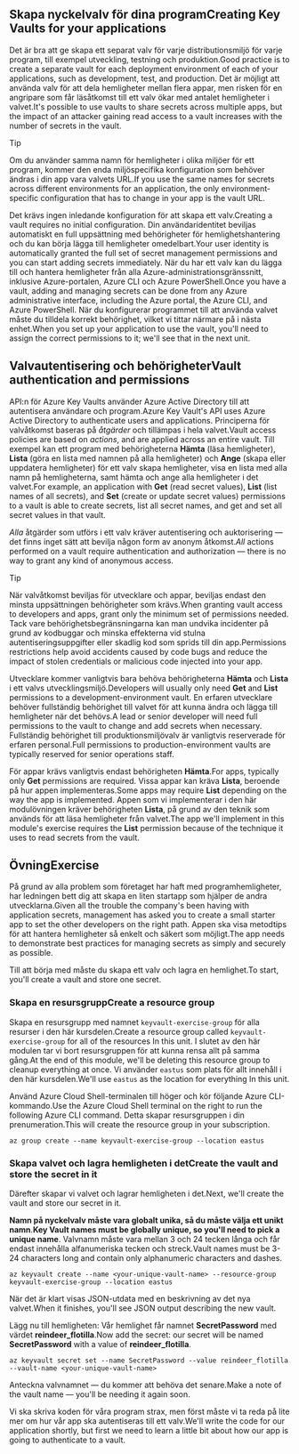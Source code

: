 ## <a name="creating-key-vaults-for-your-applications"></a><span data-ttu-id="3742c-101">Skapa nyckelvalv för dina program</span><span class="sxs-lookup"><span data-stu-id="3742c-101">Creating Key Vaults for your applications</span></span>

<span data-ttu-id="3742c-102">Det är bra att ge skapa ett separat valv för varje distributionsmiljö för varje program, till exempel utveckling, testning och produktion.</span><span class="sxs-lookup"><span data-stu-id="3742c-102">Good practice is to create a separate vault for each deployment environment of each of your applications, such as development, test, and production.</span></span> <span data-ttu-id="3742c-103">Det är möjligt att använda valv för att dela hemligheter mellan flera appar, men risken för en angripare som får läsåtkomst till ett valv ökar med antalet hemligheter i valvet.</span><span class="sxs-lookup"><span data-stu-id="3742c-103">It's possible to use vaults to share secrets across multiple apps, but the impact of an attacker gaining read access to a vault increases with the number of secrets in the vault.</span></span>

> [!TIP]
> <span data-ttu-id="3742c-104">Om du använder samma namn för hemligheter i olika miljöer för ett program, kommer den enda miljöspecifika konfiguration som behöver ändras i din app vara valvets URL.</span><span class="sxs-lookup"><span data-stu-id="3742c-104">If you use the same names for secrets across different environments for an application, the only environment-specific configuration that has to change in your app is the vault URL.</span></span>

<span data-ttu-id="3742c-105">Det krävs ingen inledande konfiguration för att skapa ett valv.</span><span class="sxs-lookup"><span data-stu-id="3742c-105">Creating a vault requires no initial configuration.</span></span> <span data-ttu-id="3742c-106">Din användaridentitet beviljas automatiskt en full uppsättning med behörigheter för hemlighetshantering och du kan börja lägga till hemligheter omedelbart.</span><span class="sxs-lookup"><span data-stu-id="3742c-106">Your user identity is automatically granted the full set of secret management permissions and you can start adding secrets immediately.</span></span> <span data-ttu-id="3742c-107">När du har ett valv kan du lägga till och hantera hemligheter från alla Azure-administrationsgränssnitt, inklusive Azure-portalen, Azure CLI och Azure PowerShell.</span><span class="sxs-lookup"><span data-stu-id="3742c-107">Once you have a vault, adding and managing secrets can be done from any Azure administrative interface, including the Azure portal, the Azure CLI, and Azure PowerShell.</span></span> <span data-ttu-id="3742c-108">När du konfigurerar programmet till att använda valvet måste du tilldela korrekt behörighet, vilket vi tittar närmare på i nästa enhet.</span><span class="sxs-lookup"><span data-stu-id="3742c-108">When you set up your application to use the vault, you'll need to assign the correct permissions to it; we'll see that in the next unit.</span></span>

## <a name="vault-authentication-and-permissions"></a><span data-ttu-id="3742c-109">Valvautentisering och behörigheter</span><span class="sxs-lookup"><span data-stu-id="3742c-109">Vault authentication and permissions</span></span>

<span data-ttu-id="3742c-110">API:n för Azure Key Vaults använder Azure Active Directory till att autentisera användare och program.</span><span class="sxs-lookup"><span data-stu-id="3742c-110">Azure Key Vault's API uses Azure Active Directory to authenticate users and applications.</span></span> <span data-ttu-id="3742c-111">Principerna för valvåtkomst baseras på *åtgärder* och tillämpas i hela valvet.</span><span class="sxs-lookup"><span data-stu-id="3742c-111">Vault access policies are based on *actions*, and are applied across an entire vault.</span></span> <span data-ttu-id="3742c-112">Till exempel kan ett program med behörigheterna **Hämta** (läsa hemligheter), **Lista** (göra en lista med namnen på alla hemligheter) och **Ange** (skapa eller uppdatera hemligheter) för ett valv skapa hemligheter, visa en lista med alla namn på hemligheterna, samt hämta och ange alla hemligheter i det valvet.</span><span class="sxs-lookup"><span data-stu-id="3742c-112">For example, an application with **Get** (read secret values), **List** (list names of all secrets), and **Set** (create or update secret values) permissions to a vault is able to create secrets, list all secret names, and get and set all secret values in that vault.</span></span>

<span data-ttu-id="3742c-113">*Alla* åtgärder som utförs i ett valv kräver autentisering och auktorisering &mdash; det finns inget sätt att bevilja någon form av anonym åtkomst.</span><span class="sxs-lookup"><span data-stu-id="3742c-113">*All* actions performed on a vault require authentication and authorization &mdash; there is no way to grant any kind of anonymous access.</span></span>

> [!TIP]
> <span data-ttu-id="3742c-114">När valvåtkomst beviljas för utvecklare och appar, beviljas endast den minsta uppsättningen behörigheter som krävs.</span><span class="sxs-lookup"><span data-stu-id="3742c-114">When granting vault access to developers and apps, grant only the minimum set of permissions needed.</span></span> <span data-ttu-id="3742c-115">Tack vare behörighetsbegränsningarna kan man undvika incidenter på grund av kodbuggar och minska effekterna vid stulna autentiseringsuppgifter eller skadlig kod som sprids till din app.</span><span class="sxs-lookup"><span data-stu-id="3742c-115">Permissions restrictions help avoid accidents caused by code bugs and reduce the impact of stolen credentials or malicious code injected into your app.</span></span>

<span data-ttu-id="3742c-116">Utvecklare kommer vanligtvis bara behöva behörigheterna **Hämta** och **Lista** i ett valvs utvecklingsmiljö.</span><span class="sxs-lookup"><span data-stu-id="3742c-116">Developers will usually only need **Get** and **List** permissions to a development-environment vault.</span></span> <span data-ttu-id="3742c-117">En erfaren utvecklare behöver fullständig behörighet till valvet för att kunna ändra och lägga till hemligheter när det behövs.</span><span class="sxs-lookup"><span data-stu-id="3742c-117">A lead or senior developer will need full permissions to the vault to change and add secrets when necessary.</span></span> <span data-ttu-id="3742c-118">Fullständig behörighet till produktionsmiljövalv är vanligtvis reserverade för erfaren personal.</span><span class="sxs-lookup"><span data-stu-id="3742c-118">Full permissions to production-environment vaults are typically reserved for senior operations staff.</span></span>

<span data-ttu-id="3742c-119">För appar krävs vanligtvis endast behörigheten **Hämta**.</span><span class="sxs-lookup"><span data-stu-id="3742c-119">For apps, typically only **Get** permissions are required.</span></span> <span data-ttu-id="3742c-120">Vissa appar kan kräva **Lista**, beroende på hur appen implementeras.</span><span class="sxs-lookup"><span data-stu-id="3742c-120">Some apps may require **List** depending on the way the app is implemented.</span></span> <span data-ttu-id="3742c-121">Appen som vi implementerar i den här modulövningen kräver behörigheten **Lista**, på grund av den teknik som används för att läsa hemligheter från valvet.</span><span class="sxs-lookup"><span data-stu-id="3742c-121">The app we'll implement in this module's exercise requires the **List** permission because of the technique it uses to read secrets from the vault.</span></span>

## <a name="exercise"></a><span data-ttu-id="3742c-122">Övning</span><span class="sxs-lookup"><span data-stu-id="3742c-122">Exercise</span></span>

<span data-ttu-id="3742c-123">På grund av alla problem som företaget har haft med programhemligheter, har ledningen bett dig att skapa en liten startapp som hjälper de andra utvecklarna.</span><span class="sxs-lookup"><span data-stu-id="3742c-123">Given all the trouble the company's been having with application secrets, management has asked you to create a small starter app to set the other developers on the right path.</span></span> <span data-ttu-id="3742c-124">Appen ska visa metodtips för att hantera hemligheter så enkelt och säkert som möjligt.</span><span class="sxs-lookup"><span data-stu-id="3742c-124">The app needs to demonstrate best practices for managing secrets as simply and securely as possible.</span></span>

<span data-ttu-id="3742c-125">Till att börja med måste du skapa ett valv och lagra en hemlighet.</span><span class="sxs-lookup"><span data-stu-id="3742c-125">To start, you'll create a vault and store one secret.</span></span>

### <a name="create-a-resource-group"></a><span data-ttu-id="3742c-126">Skapa en resursgrupp</span><span class="sxs-lookup"><span data-stu-id="3742c-126">Create a resource group</span></span>
<!---TODO: Update for sandbox?--->

<span data-ttu-id="3742c-127">Skapa en resursgrupp med namnet `keyvault-exercise-group` för alla resurser i den här kursdelen.</span><span class="sxs-lookup"><span data-stu-id="3742c-127">Create a resource group called `keyvault-exercise-group` for all of the resources In this unit.</span></span> <span data-ttu-id="3742c-128">I slutet av den här modulen tar vi bort resursgruppen för att kunna rensa allt på samma gång.</span><span class="sxs-lookup"><span data-stu-id="3742c-128">At the end of this module, we'll be deleting this resource group to cleanup everything at once.</span></span> <span data-ttu-id="3742c-129">Vi använder `eastus` som plats för allt innehåll i den här kursdelen.</span><span class="sxs-lookup"><span data-stu-id="3742c-129">We'll use `eastus` as the location for everything In this unit.</span></span>

<span data-ttu-id="3742c-130">Använd Azure Cloud Shell-terminalen till höger och kör följande Azure CLI-kommando.</span><span class="sxs-lookup"><span data-stu-id="3742c-130">Use the Azure Cloud Shell terminal on the right to run the following Azure CLI command.</span></span> <span data-ttu-id="3742c-131">Detta skapar resursgruppen i din prenumeration.</span><span class="sxs-lookup"><span data-stu-id="3742c-131">This will create the resource group in your subscription.</span></span>

```azurecli
az group create --name keyvault-exercise-group --location eastus
```

### <a name="create-the-vault-and-store-the-secret-in-it"></a><span data-ttu-id="3742c-132">Skapa valvet och lagra hemligheten i det</span><span class="sxs-lookup"><span data-stu-id="3742c-132">Create the vault and store the secret in it</span></span>

<span data-ttu-id="3742c-133">Därefter skapar vi valvet och lagrar hemligheten i det.</span><span class="sxs-lookup"><span data-stu-id="3742c-133">Next, we'll create the vault and store our secret in it.</span></span>

<span data-ttu-id="3742c-134">**Namn på nyckelvalv måste vara globalt unika, så du måste välja ett unikt namn**.</span><span class="sxs-lookup"><span data-stu-id="3742c-134">**Key Vault names must be globally unique, so you'll need to pick a unique name**.</span></span> <span data-ttu-id="3742c-135">Valvnamn måste vara mellan 3 och 24 tecken långa och får endast innehålla alfanumeriska tecken och streck.</span><span class="sxs-lookup"><span data-stu-id="3742c-135">Vault names must be 3-24 characters long and contain only alphanumeric characters and dashes.</span></span>

```azurecli
az keyvault create --name <your-unique-vault-name> --resource-group keyvault-exercise-group --location eastus
```

<span data-ttu-id="3742c-136">När det är klart visas JSON-utdata med en beskrivning av det nya valvet.</span><span class="sxs-lookup"><span data-stu-id="3742c-136">When it finishes, you'll see JSON output describing the new vault.</span></span>

<span data-ttu-id="3742c-137">Lägg nu till hemligheten: Vår hemlighet får namnet **SecretPassword** med värdet **reindeer_flotilla**.</span><span class="sxs-lookup"><span data-stu-id="3742c-137">Now add the secret: our secret will be named **SecretPassword** with a value of **reindeer_flotilla**.</span></span>

```azurecli
az keyvault secret set --name SecretPassword --value reindeer_flotilla --vault-name <your-unique-vault-name>
```

<span data-ttu-id="3742c-138">Anteckna valvnamnet &mdash; du kommer att behöva det senare.</span><span class="sxs-lookup"><span data-stu-id="3742c-138">Make a note of the vault name &mdash; you'll be needing it again soon.</span></span>

<span data-ttu-id="3742c-139">Vi ska skriva koden för våra program strax, men först måste vi ta reda på lite mer om hur vår app ska autentiseras till ett valv.</span><span class="sxs-lookup"><span data-stu-id="3742c-139">We'll write the code for our application shortly, but first we need to learn a little bit about how our app is going to authenticate to a vault.</span></span>
